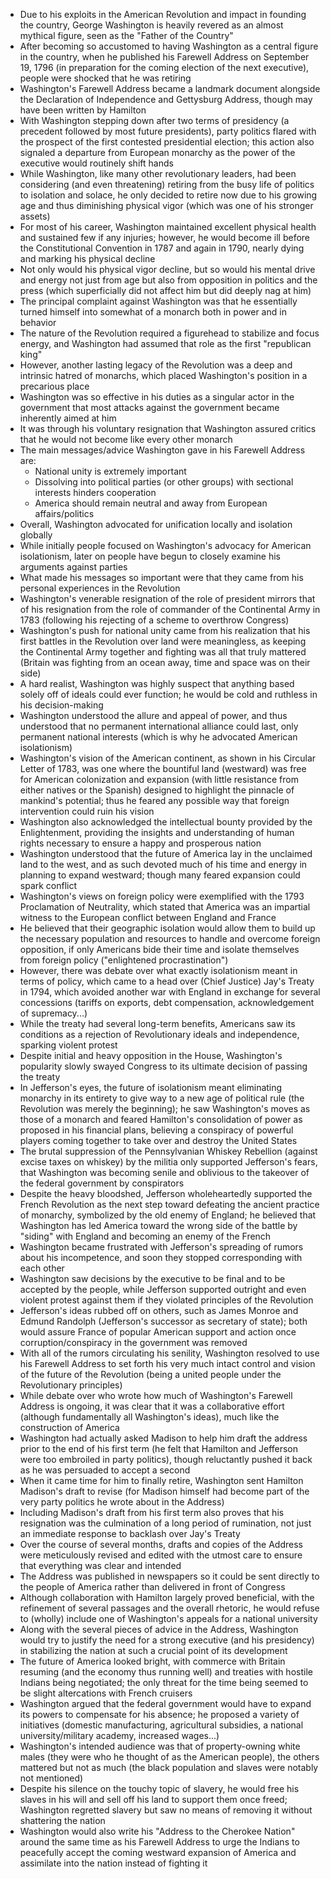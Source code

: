 - Due to his exploits in the American Revolution and impact in founding the country, George Washington is heavily revered as an almost mythical figure, seen as the "Father of the Country"
- After becoming so accustomed to having Washington as a central figure in the country, when he published his Farewell Address on September 19, 1796 (in preparation for the coming election of the next executive), people were shocked that he was retiring
- Washington's Farewell Address became a landmark document alongside the Declaration of Independence and Gettysburg Address, though may have been written by Hamilton
- With Washington stepping down after two terms of presidency (a precedent followed by most future presidents), party politics flared with the prospect of the first contested presidential election; this action also signaled a departure from European monarchy as the power of the executive would routinely shift hands
- While Washington, like many other revolutionary leaders, had been considering (and even threatening) retiring from the busy life of politics to isolation and solace, he only decided to retire now due to his growing age and thus diminishing physical vigor (which was one of his stronger assets)
- For most of his career, Washington maintained excellent physical health and sustained few if any injuries; however, he would become ill before the Constitutional Convention in 1787 and again in 1790, nearly dying and marking his physical decline
- Not only would his physical vigor decline, but so would his mental drive and energy not just from age but also from opposition in politics and the press (which superficially did not affect him but did deeply nag at him)
- The principal complaint against Washington was that he essentially turned himself into somewhat of a monarch both in power and in behavior
- The nature of the Revolution required a figurehead to stabilize and focus energy, and Washington had assumed that role as the first "republican king"
- However, another lasting legacy of the Revolution was a deep and intrinsic hatred of monarchs, which placed Washington's position in a precarious place
- Washington was so effective in his duties as a singular actor in the government that most attacks against the government became inherently aimed at him
- It was through his voluntary resignation that Washington assured critics that he would not become like every other monarch
- The main messages/advice Washington gave in his Farewell Address are:
	- National unity is extremely important
	- Dissolving into political parties (or other groups) with sectional interests hinders cooperation
	- America should remain neutral and away from European affairs/politics
- Overall, Washington advocated for unification locally and isolation globally
- While initially people focused on Washington's advocacy for American isolationism, later on people have begun to closely examine his arguments against parties
- What made his messages so important were that they came from his personal experiences in the Revolution
- Washington's venerable resignation of the role of president mirrors that of his resignation from the role of commander of the Continental Army in 1783 (following his rejecting of a scheme to overthrow Congress)
- Washington's push for national unity came from his realization that his first battles in the Revolution over land were meaningless, as keeping the Continental Army together and fighting was all that truly mattered (Britain was fighting from an ocean away, time and space was on their side)
- A hard realist, Washington was highly suspect that anything based solely off of ideals could ever function; he would be cold and ruthless in his decision-making
- Washington understood the allure and appeal of power, and thus understood that no permanent international alliance could last, only permanent national interests (which is why he advocated American isolationism)
- Washington's vision of the American continent, as shown in his Circular Letter of 1783, was one where the bountiful land (westward) was free for American colonization and expansion (with little resistance from either natives or the Spanish) designed to highlight the pinnacle of mankind's potential; thus he feared any possible way that foreign intervention could ruin his vision
- Washington also acknowledged the intellectual bounty provided by the Enlightenment, providing the insights and understanding of human rights necessary to ensure a happy and prosperous nation
- Washington understood that the future of America lay in the unclaimed land to the west, and as such devoted much of his time and energy in planning to expand westward; though many feared expansion could spark conflict
- Washington's views on foreign policy were exemplified with the 1793 Proclamation of Neutrality, which stated that America was an impartial witness to the European conflict between England and France
- He believed that their geographic isolation would allow them to build up the necessary population and resources to handle and overcome foreign opposition, if only Americans bide their time and isolate themselves from foreign policy ("enlightened procrastination")
- However, there was debate over what exactly isolationism meant in terms of policy, which came to a head over (Chief Justice) Jay's Treaty in 1794, which avoided another war with England in exchange for several concessions (tariffs on exports, debt compensation, acknowledgement of supremacy...)
- While the treaty had several long-term benefits, Americans saw its conditions as a rejection of Revolutionary ideals and independence, sparking violent protest
- Despite initial and heavy opposition in the House, Washington's popularity slowly swayed Congress to its ultimate decision of passing the treaty
- In Jefferson's eyes, the future of isolationism meant eliminating monarchy in its entirety to give way to a new age of political rule (the Revolution was merely the beginning); he saw Washington's moves as those of a monarch and feared Hamilton's consolidation of power as proposed in his financial plans, believing a conspiracy of powerful players coming together to take over and destroy the United States
- The brutal suppression of the Pennsylvanian Whiskey Rebellion (against excise taxes on whiskey) by the militia only supported Jefferson's fears, that Washington was becoming senile and oblivious to the takeover of the federal government by conspirators
- Despite the heavy bloodshed, Jefferson wholeheartedly supported the French Revolution as the next step toward defeating the ancient practice of monarchy, symbolized by the old enemy of England; he believed that Washington has led America toward the wrong side of the battle by "siding" with England and becoming an enemy of the French
- Washington became frustrated with Jefferson's spreading of rumors about his incompetence, and soon they stopped corresponding with each other
- Washington saw decisions by the executive to be final and to be accepted by the people, while Jefferson supported outright and even violent protest against them if they violated principles of the Revolution
- Jefferson's ideas rubbed off on others, such as James Monroe and Edmund Randolph (Jefferson's successor as secretary of state); both would assure France of popular American support and action once corruption/conspiracy in the government was removed
- With all of the rumors circulating his senility, Washington resolved to use his Farewell Address to set forth his very much intact control and vision of the future of the Revolution (being a united people under the Revolutionary principles)
- While debate over who wrote how much of Washington's Farewell Address is ongoing, it was clear that it was a collaborative effort (although fundamentally all Washington's ideas), much like the construction of America
- Washington had actually asked Madison to help him draft the address prior to the end of his first term (he felt that Hamilton and Jefferson were too embroiled in party politics), though reluctantly pushed it back as he was persuaded to accept a second
- When it came time for him to finally retire, Washington sent Hamilton Madison's draft to revise (for Madison himself had become part of the very party politics he wrote about in the Address)
- Including Madison's draft from his first term also proves that his resignation was the culmination of a long period of rumination, not just an immediate response to backlash over Jay's Treaty
- Over the course of several months, drafts and copies of the Address were meticulously revised and edited with the utmost care to ensure that everything was clear and intended
- The Address was published in newspapers so it could be sent directly to the people of America rather than delivered in front of Congress
- Although collaboration with Hamilton largely proved beneficial, with the refinement of several passages and the overall rhetoric, he would refuse to (wholly) include one of Washington's appeals for a national university
- Along with the several pieces of advice in the Address, Washington would try to justify the need for a strong executive (and his presidency) in stabilizing the nation at such a crucial point of its development
- The future of America looked bright, with commerce with Britain resuming (and the economy thus running well) and treaties with hostile Indians being negotiated; the only threat for the time being seemed to be slight altercations with French cruisers
- Washington argued that the federal government would have to expand its powers to compensate for his absence; he proposed a variety of initiatives (domestic manufacturing, agricultural subsidies, a national university/military academy, increased wages...)
- Washington's intended audience was that of property-owning white males (they were who he thought of as the American people), the others mattered but not as much (the black population and slaves were notably not mentioned)
- Despite his silence on the touchy topic of slavery, he would free his slaves in his will and sell off his land to support them once freed; Washington regretted slavery but saw no means of removing it without shattering the nation
- Washington would also write his "Address to the Cherokee Nation" around the same time as his Farewell Address to urge the Indians to peacefully accept the coming westward expansion of America and assimilate into the nation instead of fighting it